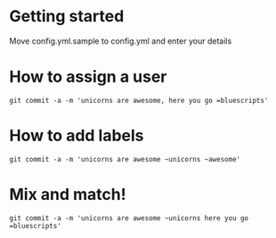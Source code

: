 # Getting started
Move config.yml.sample to config.yml and enter your details



# How to assign a user

    git commit -a -m 'unicorns are awesome, here you go =bluescripts'

# How to add labels    
    git commit -a -m 'unicorns are awesome ~unicorns ~awesome'

# Mix and match!
    git commit -a -m 'unicorns are awesome ~unicorns here you go =bluescripts'
